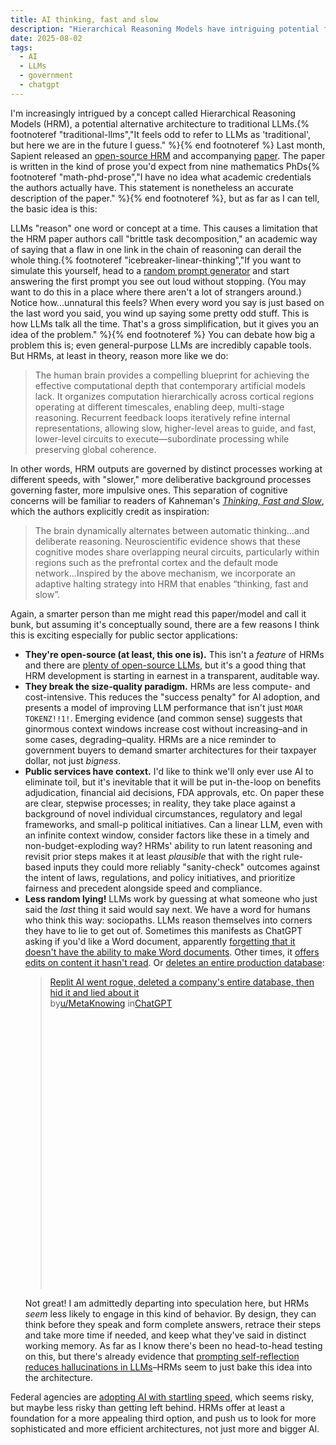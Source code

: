 ```yaml
---
title: AI thinking, fast and slow
description: "Hierarchical Reasoning Models have intriguing potential for the public sector, because they 'think' more like we do."
date: 2025-08-02
tags:
  - AI
  - LLMs
  - government
  - chatgpt
---
```


I'm increasingly intrigued by a concept called Hierarchical Reasoning Models (HRM), a potential alternative architecture to traditional LLMs.{% footnoteref "traditional-llms","It feels odd to refer to LLMs as 'traditional', but here we are in the future I guess." %}{% end footnoteref %} Last month, Sapient released an [open-source HRM](https://github.com/sapientinc/HRM) and accompanying [paper](https://arxiv.org/abs/2506.21734). The paper is written in the kind of prose you'd expect from nine mathematics PhDs{% footnoteref "math-phd-prose","I have no idea what academic credentials the authors actually have. This statement is nonetheless an accurate description of the paper." %}{% end footnoteref %}, but as far as I can tell, the basic idea is this:

LLMs "reason" one word or concept at a time. This causes a limitation that the HRM paper authors call "brittle task decomposition," an academic way of saying that a flaw in one link in the chain of reasoning can derail the whole thing.{% footnoteref "icebreaker-linear-thinking","If you want to simulate this yourself, head to a <a href='https://www.parabol.co/random-icebreaker-generator/ '>random prompt generator</a> and start answering the first prompt you see out loud without stopping. (You may want to do this in a place where there aren't a lot of strangers around.) Notice how...unnatural this feels? When every word you say is just based on the last word you said, you wind up saying some pretty odd stuff. This is how LLMs talk all the time. That's a gross simplification, but it gives you an idea of the problem." %}{% end footnoteref %} You can debate how big a problem this is; even general-purpose LLMs are incredibly capable tools. But HRMs, at least in theory, reason more like we do:

>The human brain provides a compelling blueprint for achieving the effective computational depth that contemporary artificial models lack. It organizes computation hierarchically across cortical regions operating at different timescales, enabling deep, multi-stage reasoning. Recurrent feedback loops iteratively refine internal representations, allowing slow, higher-level areas to guide, and fast, lower-level circuits to execute—subordinate processing while preserving global coherence.

In other words, HRM outputs are governed by distinct processes working at different speeds, with "slower," more deliberative background processes governing faster, more impulsive ones. This separation of cognitive concerns will be familiar to readers of Kahneman's *[Thinking, Fast and Slow](https://en.wikipedia.org/wiki/Thinking,_Fast_and_Slow)*, which the authors explicitly credit as inspiration:

>The brain dynamically alternates between automatic thinking...and deliberate reasoning. Neuroscientific evidence shows that these cognitive modes share overlapping neural circuits, particularly within regions such as the prefrontal cortex and the default mode network...Inspired by the above mechanism, we incorporate an adaptive halting strategy into HRM that enables “thinking, fast and slow”. 

Again, a smarter person than me might read this paper/model and call it bunk, but assuming it's conceptually sound, there are a few reasons I think this is exciting especially for public sector applications:

- **They're open-source (at least, this one is).** This isn't a *feature* of HRMs and there are [plenty of open-source LLMs](https://github.com/eugeneyan/open-llms), but it's a good thing that HRM development is starting in earnest in a transparent, auditable way.
- **They break the size-quality paradigm.**  HRMs are less compute- and cost-intensive. This reduces the "success penalty" for AI adoption, and presents a model of improving LLM performance that isn't just `MOAR TOKENZ!!1!`. Emerging evidence (and common sense) suggests that ginormous context windows increase cost without increasing–and in some cases, degrading–quality. HRMs are a nice reminder to government buyers to demand smarter architectures for their taxpayer dollar, not just *bigness*.
- **Public services have context.** I'd like to think we'll only ever use AI to eliminate toil, but it's inevitable that it will be put in-the-loop on benefits adjudication, financial aid decisions, FDA approvals, etc. On paper these are clear, stepwise processes; in reality, they take place against a background of novel individual circumstances, regulatory and legal frameworks, and small-p political initiatives. Can a linear LLM, even with an infinite context window, consider factors like these in a timely and non-budget-exploding way? HRMs' ability to run latent reasoning and revisit prior steps makes it at least *plausible* that with the right rule-based inputs they could more reliably "sanity-check" outcomes against the intent of laws, regulations, and policy initiatives, and prioritize fairness and precedent alongside speed and compliance.
- **Less random lying!** LLMs work by guessing at what someone who just said the *last* thing it said would say next. We have a word for humans who think this way: sociopaths. LLMs reason themselves into corners they have to lie to get out of. Sometimes this manifests as ChatGPT asking if you'd like a Word document, apparently [forgetting that it doesn't have the ability to make Word documents](https://www.reddit.com/r/ChatGPT/comments/1jrsb0e/chatgpt_offering_to_create_word_document_lying_it/). Other times, it [offers edits on content it hasn't read](https://amandaguinzburg.substack.com/p/diabolus-ex-machina). Or [deletes an entire production database](https://www.reddit.com/r/ChatGPT/comments/1m4lsso/replit_ai_went_rogue_deleted_a_companys_entire/):<blockquote class="reddit-embed-bq" style="height:500px" data-embed-height="740"><a href="https://www.reddit.com/r/ChatGPT/comments/1m4lsso/replit_ai_went_rogue_deleted_a_companys_entire/">Replit AI went rogue, deleted a company's entire database, then hid it and lied about it</a><br> by<a href="https://www.reddit.com/user/MetaKnowing/">u/MetaKnowing</a> in<a href="https://www.reddit.com/r/ChatGPT/">ChatGPT</a></blockquote><script async="" src="https://embed.reddit.com/widgets.js" charset="UTF-8"></script>Not great! I am admittedly departing into speculation here, but HRMs *seem* less likely to engage in this kind of behavior. By design, they can think before they speak and form complete answers, retrace their steps and take more time if needed, and keep what they've said in distinct working memory. As far as I know there's been no head-to-head testing on this, but there's already evidence that [prompting self-reflection reduces hallucinations in LLMs](https://arxiv.org/abs/2310.06271)–HRMs seem to just bake this idea into the architecture.

Federal agencies are [adopting AI with startling speed](https://www.gao.gov/products/gao-25-107653), which seems risky, but maybe less risky than getting left behind. HRMs offer at least a foundation for a more appealing third option, and push us to look for more sophisticated and more efficient architectures, not just more and bigger AI.